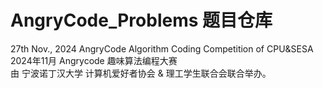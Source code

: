 # AngryCode_Problems 题目仓库
27th Nov., 2024 AngryCode Algorithm Coding Competition of CPU&amp;SESA  
2024年11月 Angrycode 趣味算法编程大赛  
由 宁波诺丁汉大学 计算机爱好者协会 & 理工学生联合会联合举办。  
